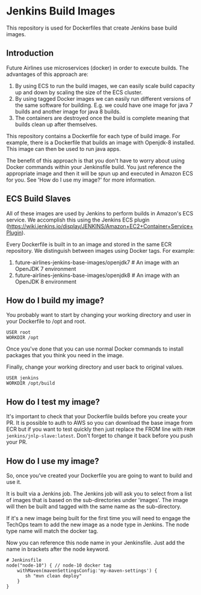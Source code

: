 # Jenkins Build Images

This repository is used for Dockerfiles that create Jenkins base build images.

## Introduction

Future Airlines use microservices (docker) in order to execute builds.  The advantages of this approach are:

1. By using ECS to run the build images, we can easily scale build capacity up and down by scaling the size of the ECS cluster.
2. By using tagged Docker images we can easily run different versions of the same software for building.  E.g. we could have one image
   for java 7 builds and another image for java 8 builds.
3. The containers are destroyed once the build is complete meaning that builds clean up after themselves.

This repository contains a Dockerfile for each type of build image.  For example, there is a Dockerfile that builds an image with Openjdk-8
installed.  This image can then be used to run java apps.

The benefit of this approach is that you don't have to worry about using Docker commands within your Jenkinsfile build.  You just reference the
appropriate image and then it will be spun up and executed in Amazon ECS for you.  See 'How do I use my image?' for more information.

## ECS Build Slaves

All of these images are used by Jenkins to perform builds in Amazon's ECS service.  We accomplish this using the Jenkins ECS plugin
(https://wiki.jenkins.io/display/JENKINS/Amazon+EC2+Container+Service+Plugin).

Every Dockerfile is built in to an image and stored in the same ECR repository.  We distinguish between images using Docker tags.  For example:

1. future-airlines-jenkins-base-images/openjdk7  # An image with an OpenJDK 7 environment
2. future-airlines-jenkins-base-images/openjdk8  # An image with an OpenJDK 8 environment

## How do I build my image?

You probably want to start by changing your working directory and user in your Dockerfile to /opt and root.

```
USER root
WORKDIR /opt
```

Once you've done that you can use normal Docker commands to install packages that you think you need in the image.

Finally, change your working directory and user back to original values.

```
USER jenkins
WORKDIR /opt/build
```

## How do I test my image?

It's important to check that your Dockerfile builds before you create your PR. It is possible to auth to AWS so you can download the base image from ECR
but if you want to test quickly then just replace the FROM line with `FROM jenkins/jnlp-slave:latest`.  Don't forget to change it back before you push
your PR.

## How do I use my image?

So, once you've created your Dockerfile you are going to want to build and use it.

It is built via a Jenkins job.  The Jenkins job will ask you to select from a list of images that
is based on the sub-directories under 'images'.  The image will then be built and tagged with the
same name as the sub-directory.

If it's a new image being built for the first time you will need to engage the TechOps team to add
the new image as a node type in Jenkins.  The node type name will match the docker tag.

Now you can reference this node name in your Jenkinsfile.  Just add the name in brackets after the
node keyword.

```
# Jenkinsfile
node("node-10") { // node-10 docker tag
    withMaven(mavenSettingsConfig:'my-maven-settings') {
       sh "mvn clean deploy"
    }
}
```
